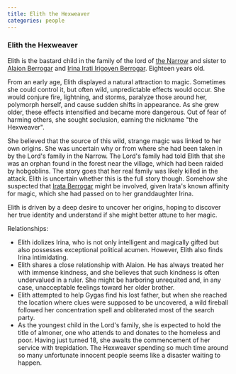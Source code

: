 ```yaml
---
title: Elith the Hexweaver
categories: people
---
```


### Elith the Hexweaver

Elith is the bastard child in the family of the lord of [the Narrow](TheNarrow) and sister to [Alaion Berrogar](AlaionBerrogar) and [Irina Irati Irigoyen Berrogar](IrinaBerrogar). Eighteen years old.

From an early age, Elith displayed a natural attraction to magic. Sometimes she could control it, but often wild, unpredictable effects would occur. She would conjure fire, lightning, and storms, paralyze those around her, polymorph herself, and cause sudden shifts in appearance. As she grew older, these effects intensified and became more dangerous. Out of fear of harming others, she sought seclusion, earning the nickname "the Hexweaver". 

She believed that the source of this wild, strange magic was linked to her own origins. She was uncertain why or from where she had been taken in by the Lord's family in the Narrow. The Lord's family had told Elith that she was an orphan found in the forest near the village, which had been raided by hobgoblins. The story goes that her real family was likely killed in the attack. Elith is uncertain whether this is the full story though. Somehow she suspected that [Irata Berrogar](IrataBerrogar) might be involved, given Irata's known affinity for magic, which she had passed on to her granddaughter Irina. 

Elith is driven by a deep desire to uncover her origins, hoping to discover her true identity and understand if she might better attune to her magic.

Relationships:
- Elith idolizes Irina, who is not only intelligent and magically gifted but also possesses exceptional political acumen. However, Elith also finds Irina intimidating.
- Elith shares a close relationship with Alaion. He has always treated her with immense kindness, and she believes that such kindness is often undervalued in a ruler. She might be harboring unrequited and, in any case, unacceptable feelings toward her older brother.
- Elith attempted to help Gygas find his lost father, but when she reached the location where clues were supposed to be uncovered, a wild fireball followed her concentration spell and obliterated most of the search party.
- As the youngest child in the Lord's family, she is expected to hold the title of almoner, one who attends to and donates to the homeless and poor. Having just turned 18, she awaits the commencement of her service with trepidation. The Hexweaver spending so much time around so many unfortunate innocent people seems like a disaster waiting to happen.

